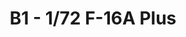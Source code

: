 ---
layout: product
title: " B1 - 1/72 F-16A Plus"
price: "1500" 
desc: "Maketa"
img_path: "/assets/img/HASE 00231.webp"
brand: "Hasegawa"
available: true
special_offer: false
new: true
soon: false
cat: "010000"
subcat: "015700"
subsubcat: "0N/A"
sifra: "HASE 00231"
popular: false
---